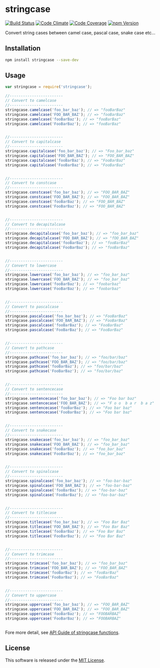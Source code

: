 stringcase
==========

<!-- Badge Start -->
<a name="badges"></a>

[![Build Status][bd_travis_shield_url]][bd_travis_url]
[![Code Climate][bd_codeclimate_shield_url]][bd_codeclimate_url]
[![Code Coverage][bd_codeclimate_coverage_shield_url]][bd_codeclimate_url]
[![npm Version][bd_npm_shield_url]][bd_npm_url]

[bd_repo_url]: https://github.com/okunishinishi/node-stringcase
[bd_travis_url]: http://travis-ci.org/okunishinishi/node-stringcase
[bd_travis_shield_url]: http://img.shields.io/travis/okunishinishi/node-stringcase.svg?style=flat
[bd_license_url]: https://github.com/okunishinishi/node-stringcase/blob/master/LICENSE
[bd_codeclimate_url]: http://codeclimate.com/github/okunishinishi/node-stringcase
[bd_codeclimate_shield_url]: http://img.shields.io/codeclimate/github/okunishinishi/node-stringcase.svg?style=flat
[bd_codeclimate_coverage_shield_url]: http://img.shields.io/codeclimate/coverage/github/okunishinishi/node-stringcase.svg?style=flat
[bd_gemnasium_url]: https://gemnasium.com/okunishinishi/node-stringcase
[bd_gemnasium_shield_url]: https://gemnasium.com/okunishinishi/node-stringcase.svg
[bd_npm_url]: http://www.npmjs.org/package/stringcase
[bd_npm_shield_url]: http://img.shields.io/npm/v/stringcase.svg?style=flat

<!-- Badge End -->


<!-- Description Start -->
<a name="description"></a>

Convert string cases between camel case, pascal case, snake case etc...

<!-- Description End -->



<!-- Sections Start -->
<a name="sections"></a>

Installation
-----

```bash
npm install stringcase --save-dev
```

Usage
-------

```Javascript
var stringcase = require('stringcase');

//------------------------
// Convert to camelcase
//------------------------
stringcase.camelcase('foo_bar_baz'); // => "fooBarBaz"
stringcase.camelcase('FOO_BAR_BAZ'); // => "fooBarBaz"
stringcase.camelcase('fooBarBaz'); // => "fooBarBaz"
stringcase.camelcase('FooBarBaz'); // => "fooBarBaz"


//------------------------
// Convert to capitalcase
//------------------------
stringcase.capitalcase('foo_bar_baz'); // => "Foo_bar_baz"
stringcase.capitalcase('FOO_BAR_BAZ'); // => "FOO_BAR_BAZ"
stringcase.capitalcase('fooBarBaz'); // => "FooBarBaz"
stringcase.capitalcase('FooBarBaz'); // => "FooBarBaz"


//------------------------
// Convert to constcase
//------------------------
stringcase.constcase('foo_bar_baz'); // => "FOO_BAR_BAZ"
stringcase.constcase('FOO_BAR_BAZ'); // => "FOO_BAR_BAZ"
stringcase.constcase('fooBarBaz'); // => "FOO_BAR_BAZ"
stringcase.constcase('FooBarBaz'); // => "FOO_BAR_BAZ"


//------------------------
// Convert to decapitalcase
//------------------------
stringcase.decapitalcase('foo_bar_baz'); // => "foo_bar_baz"
stringcase.decapitalcase('FOO_BAR_BAZ'); // => "fOO_BAR_BAZ"
stringcase.decapitalcase('fooBarBaz'); // => "fooBarBaz"
stringcase.decapitalcase('FooBarBaz'); // => "fooBarBaz"


//------------------------
// Convert to lowercase
//------------------------
stringcase.lowercase('foo_bar_baz'); // => "foo_bar_baz"
stringcase.lowercase('FOO_BAR_BAZ'); // => "foo_bar_baz"
stringcase.lowercase('fooBarBaz'); // => "foobarbaz"
stringcase.lowercase('FooBarBaz'); // => "foobarbaz"


//------------------------
// Convert to pascalcase
//------------------------
stringcase.pascalcase('foo_bar_baz'); // => "FooBarBaz"
stringcase.pascalcase('FOO_BAR_BAZ'); // => "FooBarBaz"
stringcase.pascalcase('fooBarBaz'); // => "FooBarBaz"
stringcase.pascalcase('FooBarBaz'); // => "FooBarBaz"


//------------------------
// Convert to pathcase
//------------------------
stringcase.pathcase('foo_bar_baz'); // => "foo/bar/baz"
stringcase.pathcase('FOO_BAR_BAZ'); // => "foo/bar/baz"
stringcase.pathcase('fooBarBaz'); // => "foo/bar/baz"
stringcase.pathcase('FooBarBaz'); // => "foo/bar/baz"


//------------------------
// Convert to sentencecase
//------------------------
stringcase.sentencecase('foo_bar_baz'); // => "Foo bar baz"
stringcase.sentencecase('FOO_BAR_BAZ'); // => "F o o  b a r  b a z"
stringcase.sentencecase('fooBarBaz'); // => "Foo bar baz"
stringcase.sentencecase('FooBarBaz'); // => "Foo bar baz"


//------------------------
// Convert to snakecase
//------------------------
stringcase.snakecase('foo_bar_baz'); // => "foo_bar_baz"
stringcase.snakecase('FOO_BAR_BAZ'); // => "foo_bar_baz"
stringcase.snakecase('fooBarBaz'); // => "foo_bar_baz"
stringcase.snakecase('FooBarBaz'); // => "foo_bar_baz"


//------------------------
// Convert to spinalcase
//------------------------
stringcase.spinalcase('foo_bar_baz'); // => "foo-bar-baz"
stringcase.spinalcase('FOO_BAR_BAZ'); // => "foo-bar-baz"
stringcase.spinalcase('fooBarBaz'); // => "foo-bar-baz"
stringcase.spinalcase('FooBarBaz'); // => "foo-bar-baz"


//------------------------
// Convert to titlecase
//------------------------
stringcase.titlecase('foo_bar_baz'); // => "Foo Bar Baz"
stringcase.titlecase('FOO_BAR_BAZ'); // => "Foo Bar Baz"
stringcase.titlecase('fooBarBaz'); // => "Foo Bar Baz"
stringcase.titlecase('FooBarBaz'); // => "Foo Bar Baz"


//------------------------
// Convert to trimcase
//------------------------
stringcase.trimcase('foo_bar_baz'); // => "foo_bar_baz"
stringcase.trimcase('FOO_BAR_BAZ'); // => "FOO_BAR_BAZ"
stringcase.trimcase('fooBarBaz'); // => "fooBarBaz"
stringcase.trimcase('FooBarBaz'); // => "FooBarBaz"


//------------------------
// Convert to uppercase
//------------------------
stringcase.uppercase('foo_bar_baz'); // => "FOO_BAR_BAZ"
stringcase.uppercase('FOO_BAR_BAZ'); // => "FOO_BAR_BAZ"
stringcase.uppercase('fooBarBaz'); // => "FOOBARBAZ"
stringcase.uppercase('FooBarBaz'); // => "FOOBARBAZ"



```

Fore more detail, see [API Guide of stringcase functions](http://okunishinishi.github.io/node-stringcase/apiguide/module-stringcase_lib.html).



<!-- Sections Start -->


<!-- LICENSE Start -->
<a name="license"></a>

License
-------
This software is released under the [MIT License](https://github.com/okunishinishi/node-stringcase/blob/master/LICENSE).

<!-- LICENSE End -->



